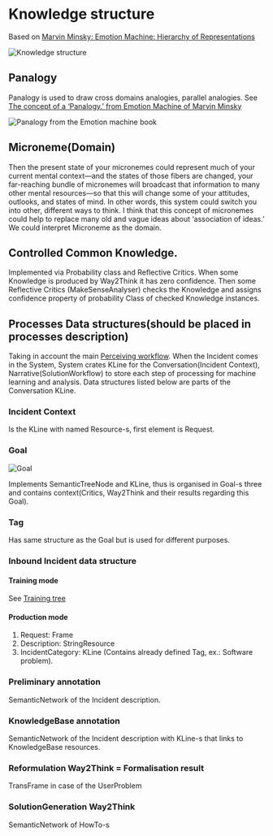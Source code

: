 # Knowledge structure

Based on [Marvin Minsky: Emotion Machine: Hierarchy of Representations](http://web.media.mit.edu/~minsky/E8/eb8.html#_Toc518305131)

![Knowledge structure](https://github.com/menta/menta-0.3/raw/master/doc/design-specification/uml/images/knowledgeClass.png)

## Panalogy
Panalogy is used to draw cross domains analogies, parallel analogies.
See [The concept of a ‘Panalogy.’ from Emotion Machine of Marvin Minsky](http://web.media.mit.edu/~minsky/E6/eb6.html#_Toc446663337)

![Panalogy from the Emotion machine book](http://web.media.mit.edu/~minsky/E6/eb6_files/image005.png)

## Microneme(Domain)
Then the present state of your micronemes could represent much of your current mental context—and the states of those fibers are changed, your far-reaching bundle of micronemes will broadcast that information to many other mental resources—so that this will change some of your attitudes, outlooks, and states of mind.
In other words, this system could switch you into other, different ways to think.
I think that this concept of micronemes could help to replace many old and vague ideas about ‘association of ideas.’
We could interpret Microneme as the domain.

## Controlled Common Knowledge.
Implemented via Probability class and Reflective Critics.
When some Knowledge is produced by Way2Think it has zero confidence. Then some Reflective Critics (MakeSenseAnalyser) checks the Knowledge and
assigns confidence property of probability Class of checked Knowledge instances.

## Processes Data structures(should be placed in processes description)

Taking in account the main [Perceiving workflow](perceiving-modelling.md#Approximate_workflow). When the Incident comes in the System,
System crates KLine for the Conversation(Incident Context), Narrative(SolutionWorkflow) to store each step of processing for machine learning and
analysis. Data structures listed below are parts of the Conversation KLine.

### Incident Context
Is the KLine with named Resource-s, first element is Request.

### Goal

![Goal](https://github.com/menta/menta-0.3/raw/master/doc/design-specification/uml/images/GoalTraining.png)

Implements SemanticTreeNode and KLine, thus is organised in Goal-s three and contains context(Critics, Way2Think and their results regarding this Goal).

### Tag

Has same structure as the Goal but is used for different purposes.

### <a name="Inbound_Incident_data_structure">Inbound Incident data structure</a>

#### Training mode
See [Training tree](training.md#Training_tree)

#### Production mode
1. Request: Frame
  2. Description: StringResource
  2. IncidentCategory: KLine (Contains already defined Tag, ex.: Software problem).

### Preliminary annotation
SemanticNetwork of the Incident description.

### <a name="KnowledgeBase_annotation"> KnowledgeBase annotation</a>
SemanticNetwork of the Incident description with KLine-s that links to KnowledgeBase resources.

### <a name="Reformulation_Way2Think">Reformulation Way2Think = Formalisation result</a>
TransFrame in case of the UserProblem

### SolutionGeneration Way2Think
SemanticNetwork of HowTo-s

